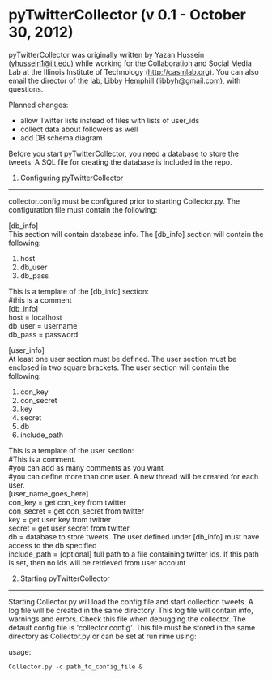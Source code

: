 pyTwitterCollector (v 0.1 - October 30, 2012)
=============================================

pyTwitterCollector was originally written by Yazan Hussein (yhussein1@iit.edu) while working for the Collaboration and Social Media Lab at the Illinois Institute of Technology (http://casmlab.org). You can also email the director of the lab, Libby Hemphill (libbyh@gmail.com), with questions.

Planned changes:
- allow Twitter lists instead of files with lists of user_ids
- collect data about followers as well
- add DB schema diagram

Before you start pyTwitterCollector, you need a database to store the tweets. A SQL file for creating the database is included in the repo. 


1) Configuring pyTwitterCollector
---------------------------------

collector.config must be configured prior to starting Collector.py. The configuration file must contain the following:

[db_info] <br />
This section will contain database info. The [db_info] section will contain the following: 
<ol>
<li>host
<li>db_user 
<li>db_pass
</ol>

This is a template of the [db_info] section:<br />
	#this is a comment<br />
	[db_info]<br />
	host = localhost <br />
	db_user = username <br />
	db_pass = password<br />

[user_info]<br />
At least one user section must be defined. The user section must be enclosed in two square brackets. The user section will contain the following:
<ol>
<li>con_key
<li>con_secret 
<li>key
<li>secret
<li>db
<li>include_path
</ol>

This is a template of the user section:<br />
	#This is a comment.<br />
	#you can add as many comments as you want<br />
	#you can define more than one user. A new thread will be created for each user. <br />
	[user_name_goes_here]<br />
	con_key = get con_key from twitter<br />
	con_secret = get con_secret from twitter<br />
	key = get user key from twitter<br />
	secret = get user secret from twitter<br />
	db = database to store tweets. The user defined under [db_info] must have access to the db specified<br />
	include_path = [optional] full path to a file containing twitter ids. If this path is set, then no ids will be retrieved from user account
	
	

2) Starting pyTwitterCollector
------------------------------

Starting Collector.py will load the config file and start collection tweets. A log file will be created in the same directory. This log file will contain info, warnings and errors. Check this file when debugging the collector. The default config file is 'collector.config'. This file must be stored in the same directory as Collector.py or can be set at run rime using:

usage: 

	Collector.py -c path_to_config_file &

